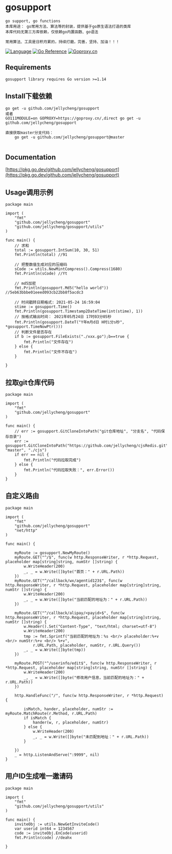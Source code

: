 # gosupport
```
go support, go functions
本库用途： go常用方法、算法等的封装，提供基于go原生语法打造的类库
本库代码无第三方库依赖，仅依赖go内置函数、go语法

常用算法、工具是日积月累的，持续打磨，完善，坚持、加油！！！

```
[![Language](https://img.shields.io/badge/Language-Go-blue.svg)](https://golang.org/)
[![Go Reference](https://pkg.go.dev/badge/github.com/jellycheng/gosupport.svg)](https://pkg.go.dev/github.com/jellycheng/gosupport)
[![Goproxy.cn](https://goproxy.cn/stats/github.com/jellycheng/gosupport/badges/download-count.svg)](https://goproxy.cn/stats/github.com/jellycheng/gosupport/badges/download-count.svg)

## Requirements
```
gosupport library requires Go version >=1.14

```

## Install下载依赖
```
go get -u github.com/jellycheng/gosupport
或者
GO111MODULE=on GOPROXY=https://goproxy.cn/,direct go get -u github.com/jellycheng/gosupport

直接获取master分支代码：
    go get -u github.com/jellycheng/gosupport@master
    
```

## Documentation
[https://pkg.go.dev/github.com/jellycheng/gosupport](https://pkg.go.dev/github.com/jellycheng/gosupport)

## Usage调用示例
```
package main

import (
	"fmt"
	"github.com/jellycheng/gosupport"
    "github.com/jellycheng/gosupport/utils"
)

func main() {
    // 求和
    total := gosupport.IntSum(10, 30, 51)
    fmt.Println(total) //91
    
    // 把整数值生成对应的压缩码
    sCode := utils.NewMintCompress().Compress(1680) 
    fmt.Println(sCode) //Yt
    
    // md5加密
    fmt.Println(gosupport.Md5("hello world")) //5eb63bbbe01eeed093cb22bb8f5acdc3

    // 时间戳转日期格式: 2021-05-24 16:59:04
    stime := gosupport.Time()
    fmt.Println(gosupport.Timestamp2DateTime(int(stime), 1))
    // 按格式输出时间： 2021年05月24日 17时03分05秒
    fmt.Println(gosupport.DateT("Y年m月d日 H时i分s秒", *gosupport.TimeNowPtr()))
    // 判断文件是否存在
    if b := gosupport.FileExists("./xxx.go");b==true {
        fmt.Println("文件存在")
    } else {
        fmt.Println("文件不存在")
    }
	
}

```

## 拉取git仓库代码
```
package main

import (
	"fmt"
	"github.com/jellycheng/gosupport"
)

func main() {
	// err := gosupport.GitCloneIntoPath("git仓库地址", "分支名", "代码保存目录")
	err := gosupport.GitCloneIntoPath("https://github.com/jellycheng/cjsRedis.git", "master", "./cjs")
	if err == nil {
		fmt.Println("代码拉取完成")
	} else {
		fmt.Println("代码拉取失败：", err.Error())
	}
}

```

## 自定义路由
```
package main

import (
	"fmt"
	"github.com/jellycheng/gosupport"
	"net/http"
)

func main() {

	myRoute := gosupport.NewMyRoute()
	myRoute.GET("^/$", func(w http.ResponseWriter, r *http.Request, placeholder map[string]string, numStr []string) {
		w.WriteHeader(200)
		_, _ = w.Write([]byte("首页：" + r.URL.Path))
	})
	myRoute.GET("^/callback/wx/agentid123$", func(w http.ResponseWriter, r *http.Request, placeholder map[string]string, numStr []string) {
		w.WriteHeader(200)
		_, _ = w.Write([]byte("当前匹配的地址为：" + r.URL.Path))
	})

	myRoute.GET("^/callback/alipay/<payid>$", func(w http.ResponseWriter, r *http.Request, placeholder map[string]string, numStr []string) {
		w.Header().Set("Content-Type", "text/html; charset=utf-8")
		w.WriteHeader(200)
		tmp := fmt.Sprintf("当前匹配的地址为：%s <br/> placeholder:%+v <br/> numStr:%+v <br/> %+v",
			r.URL.Path, placeholder, numStr, r.URL.Query())
		_, _ = w.Write([]byte(tmp))
	})

	myRoute.POST("^/userinfo/edit$", func(w http.ResponseWriter, r *http.Request, placeholder map[string]string, numStr []string) {
		w.WriteHeader(200)
		_, _ = w.Write([]byte("修改用户信息，当前匹配的地址为：" + r.URL.Path))
	})

	http.HandleFunc("/", func(w http.ResponseWriter, r *http.Request) {

		isMatch, hander, placeholder, numStr := myRoute.MatchRoute(r.Method, r.URL.Path)
		if isMatch {
			hander(w, r, placeholder, numStr)
		} else {
			w.WriteHeader(200)
			_, _ = w.Write([]byte("未匹配到地址：" + r.URL.Path))
		}

	})
	_ = http.ListenAndServe(":9999", nil)
}

```

## 用户ID生成唯一邀请码
```
package main

import (
	"fmt"
	"github.com/jellycheng/gosupport/utils"
)

func main() {
	inviteObj := utils.NewGetInviteCode()
	var userid int64 = 1234567
	code := inviteObj.EnCode(userid)
	fmt.Println(code) //deahx

}

```

